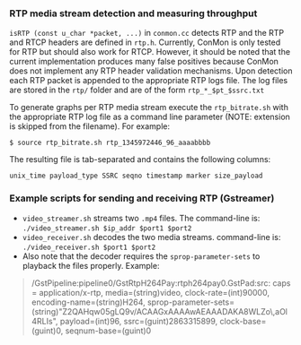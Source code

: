 ### RTP media stream detection and measuring throughput

`isRTP (const u_char *packet, ...)` in `conmon.cc` detects RTP and
the RTP and RTCP headers are defined in `rtp.h`. Currently, ConMon is only
tested for RTP but should also work for RTCP. However, it should be noted
that the current implementation produces many false positives because ConMon
does not implement any RTP header validation mechanisms. Upon detection 
each RTP packet is appended to the appropriate RTP logs file. The log 
files are stored in the `rtp/` folder and are of the form 
`rtp_*_$pt_$ssrc.txt`

To generate graphs per RTP media stream execute the `rtp_bitrate.sh` with
the appropriate RTP log file as a command line parameter (NOTE: extension
is skipped from the filename). For example:
```
$ source rtp_bitrate.sh rtp_1345972446_96_aaaabbbb
```

The resulting file is tab-separated and contains the following columns:
```
unix_time payload_type SSRC seqno timestamp marker size_payload
```

### Example scripts for sending and receiving RTP (Gstreamer)

* `video_streamer.sh` streams two `.mp4` files. The command-line is:
  `./video_streamer.sh $ip_addr $port1 $port2`
* `video_receiver.sh` decodes the two media streams. command-line is:
  `./video_receiver.sh $port1 $port2`
* Also note that the decoder requires the `sprop-parameter-sets` to
  playback the files properly. 
  Example:

>  /GstPipeline:pipeline0/GstRtpH264Pay:rtph264pay0.GstPad:src: 
>  caps = application/x-rtp, media=(string)video, clock-rate=(int)90000,
>  encoding-name=(string)H264,
>  sprop-parameter-sets=(string)\"Z2QAHqw05gLQ9v/ACAAGxAAAAwAEAAADAKA8WLZo\\,aOl4RLIs\",
>  payload=(int)96, ssrc=(guint)2863315899, clock-base=(guint)0,
>  seqnum-base=(guint)0

